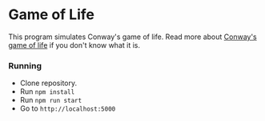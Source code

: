 # Game of Life

This program simulates Conway's game of life.
Read more about [Conway's game of life](https://en.wikipedia.org/wiki/Conway%27s_Game_of_Life) if you don't know what it is.

### Running

* Clone repository.
* Run `npm install`
* Run `npm run start`
* Go to `http://localhost:5000`
